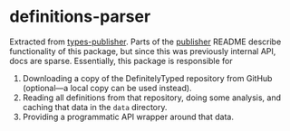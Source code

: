 # definitions-parser

Extracted from [types-publisher](https://github.com/microsoft/types-publisher). Parts of the [publisher](../publisher) README describe functionality of this package, but since this was previously internal API, docs are sparse. Essentially, this package is responsible for

1. Downloading a copy of the DefinitelyTyped repository from GitHub (optional—a local copy can be used instead).
2. Reading all definitions from that repository, doing some analysis, and caching that data in the `data` directory.
3. Providing a programmatic API wrapper around that data.
